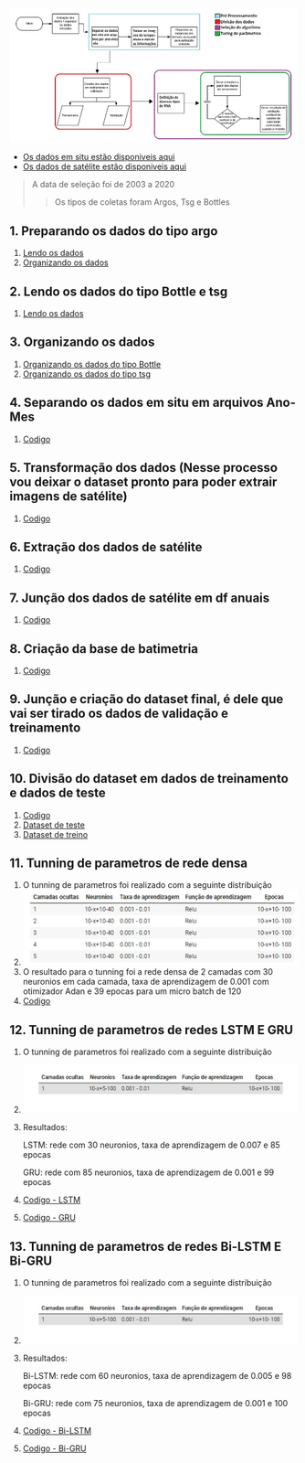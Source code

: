 ![Pipeline dos dados](https://github.com/Antonio-Borges-Rufino/Projeto_Salinidade/blob/main/Nova%20pasta/pipeline.jpg)
* [Os dados em situ estão disponiveis aqui](http://www.coriolis.eu.org/Data-Products/Data-Delivery/Data-selection)
* [Os dados de satélite estão disponiveis aqui](https://podaac.jpl.nasa.gov/dataset/MUR-JPL-L4-GLOB-v4.1)
>A data de seleção foi de 2003 a 2020 
>>Os tipos de coletas foram Argos, Tsg e Bottles

## 1. Preparando os dados do tipo argo
  1. [Lendo os dados](https://github.com/Antonio-Borges-Rufino/Projeto_Salinidade/blob/main/Nova%20pasta/1.%20Preparando%20dados%20em%20Situ/Passo%201.%20(Argo).ipynb)
  2. [Organizando os dados](https://github.com/Antonio-Borges-Rufino/Projeto_Salinidade/blob/main/Nova%20pasta/1.%20Preparando%20dados%20em%20Situ/Passo%202.%20(Argo).ipynb)
## 2. Lendo os dados do tipo Bottle e tsg
  1. [Lendo os dados](https://github.com/Antonio-Borges-Rufino/Projeto_Salinidade/blob/main/Nova%20pasta/1.%20Preparando%20dados%20em%20Situ/Passo%201.%20(Bottles_TSG).ipynb)
## 3. Organizando os dados 
  1. [Organizando os dados do tipo Bottle](https://github.com/Antonio-Borges-Rufino/Projeto_Salinidade/blob/main/Nova%20pasta/1.%20Preparando%20dados%20em%20Situ/Passo%202.%20(Bottles).ipynb)
  2. [Organizando os dados do tipo tsg](https://github.com/Antonio-Borges-Rufino/Projeto_Salinidade/blob/main/Nova%20pasta/1.%20Preparando%20dados%20em%20Situ/Passo%202.%20(tsg).ipynb)
## 4. Separando os dados em situ em arquivos Ano-Mes
  1. [Codigo](https://github.com/Antonio-Borges-Rufino/Projeto_Salinidade/blob/main/Nova%20pasta/Separacao_ano_mes.ipynb)
## 5. Transformação dos dados (Nesse processo vou deixar o dataset pronto para poder extrair imagens de satélite)
  1. [Codigo](https://github.com/Antonio-Borges-Rufino/Projeto_Salinidade/blob/main/Nova%20pasta/Tranformacao.ipynb)
## 6. Extração dos dados de satélite
  1. [Codigo](https://github.com/Antonio-Borges-Rufino/Projeto_Salinidade/blob/main/Nova%20pasta/Extra%C3%A7%C3%A3o.ipynb)
## 7. Junção dos dados de satélite em df anuais
  1. [Codigo](https://github.com/Antonio-Borges-Rufino/Projeto_Salinidade/blob/main/Nova%20pasta/juncao.ipynb)
## 8. Criação da base de batimetria
  1. [Codigo](https://github.com/Antonio-Borges-Rufino/Projeto_Salinidade/blob/main/Nova%20pasta/rasterBatimetria.ipynb)
## 9. Junção e criação do dataset final, é dele que vai ser tirado os dados de validação e treinamento
  1. [Codigo](https://github.com/Antonio-Borges-Rufino/Projeto_Salinidade/blob/main/Nova%20pasta/dataSetFinal.ipynb) 
## 10. Divisão do dataset em dados de treinamento e dados de teste
  1. [Codigo](https://github.com/Antonio-Borges-Rufino/Projeto_Salinidade/blob/main/Nova%20pasta/divisaoNormalizacao.ipynb)
  2. [Dataset de teste](https://drive.google.com/file/d/1-9WllvpwlAM9IOit5eoBvNk1G7pXqZf-/view?usp=sharing)
  3. [Dataset de treino](https://drive.google.com/file/d/1-3ZdBaUFueaxyLsxLu_F4m3AfFkQfuYu/view?usp=sharing)
## 11. Tunning de parametros de rede densa
  1. O tunning de parametros foi realizado com a seguinte distribuição
  2. ![Parametros do Tunning](https://github.com/Antonio-Borges-Rufino/Projeto_Salinidade/blob/main/Nova%20pasta/tnn.jpg)
  3. O resultado para o tunning foi a rede densa de 2 camadas com 30 neuronios em cada camada, taxa de aprendizagem de 0.001 com otimizador Adan e 39 epocas para um micro batch de 120
  4. [Codigo](https://github.com/Antonio-Borges-Rufino/Projeto_Salinidade/blob/main/Nova%20pasta/tunningDenseR.ipynb)
## 12. Tunning de parametros de redes LSTM E GRU
  1. O tunning de parametros foi realizado com a seguinte distribuição
  2. ![Parametros do Tunning](https://github.com/Antonio-Borges-Rufino/Projeto_Salinidade/blob/main/Nova%20pasta/lstm-gru.jpg)
  3. Resultados:
      
      LSTM: rede com 30 neuronios, taxa de aprendizagem de 0.007 e 85 epocas
     
      GRU: rede com 85 neuronios, taxa de aprendizagem de 0.001 e 99 epocas
  5. [Codigo - LSTM](https://github.com/Antonio-Borges-Rufino/Projeto_Salinidade/blob/main/Nova%20pasta/tunningLSTM.ipynb)
  6. [Codigo - GRU](https://github.com/Antonio-Borges-Rufino/Projeto_Salinidade/blob/main/Nova%20pasta/tunningGRU.ipynb)
## 13. Tunning de parametros de redes Bi-LSTM E Bi-GRU
  1. O tunning de parametros foi realizado com a seguinte distribuição
  2. ![Parametros do Tunning](https://github.com/Antonio-Borges-Rufino/Projeto_Salinidade/blob/main/Nova%20pasta/lstm-gru.jpg)
  3. Resultados:
      
      Bi-LSTM: rede com 60 neuronios, taxa de aprendizagem de 0.005 e 98 epocas
     
      Bi-GRU: rede com 75 neuronios, taxa de aprendizagem de 0.001 e 100 epocas
  5. [Codigo - Bi-LSTM](https://github.com/Antonio-Borges-Rufino/Projeto_Salinidade/blob/main/Nova%20pasta/tunningBi_Gru.ipynb)
  6. [Codigo - Bi-GRU](https://github.com/Antonio-Borges-Rufino/Projeto_Salinidade/blob/main/Nova%20pasta/tunningBi_LSTM.ipynb)
